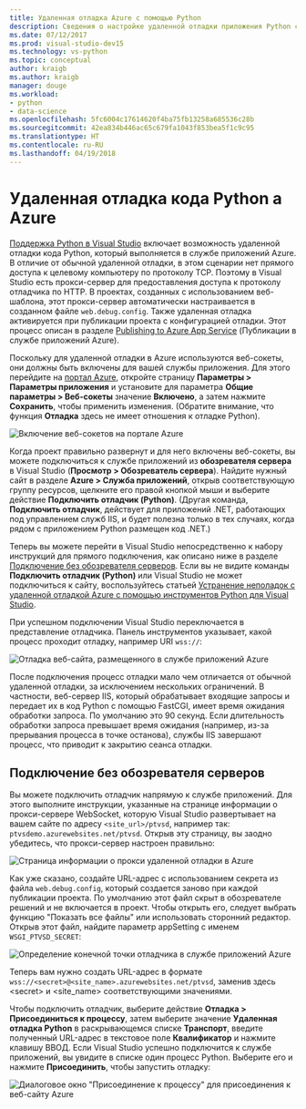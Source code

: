 ```yaml
---
title: Удаленная отладка Azure с помощью Python
description: Сведения о настройке удаленной отладки приложения Python с помощью Visual Studio в Службе приложений Azure.
ms.date: 07/12/2017
ms.prod: visual-studio-dev15
ms.technology: vs-python
ms.topic: conceptual
author: kraigb
ms.author: kraigb
manager: douge
ms.workload:
- python
- data-science
ms.openlocfilehash: 5fc6004c17614620f4ba75fb13258a685536c28b
ms.sourcegitcommit: 42ea834b446ac65c679fa1043f853bea5f1c9c95
ms.translationtype: HT
ms.contentlocale: ru-RU
ms.lasthandoff: 04/19/2018
---
```

# <a name="remotely-debugging-python-code-on-azure"></a>Удаленная отладка кода Python а Azure

[Поддержка Python в Visual Studio](installing-python-support-in-visual-studio.md) включает возможность удаленной отладки кода Python, который выполняется в службе приложений Azure. В отличие от обычной удаленной отладки, в этом сценарии нет прямого доступа к целевому компьютеру по протоколу TCP. Поэтому в Visual Studio есть прокси-сервер для предоставления доступа к протоколу отладчика по HTTP. В проектах, созданных с использованием веб-шаблона, этот прокси-сервер автоматически настраивается в созданном файле `web.debug.config`. Также удаленная отладка активируется при публикации проекта с конфигурацией отладки. Этот процесс описан в разделе [Publishing to Azure App Service](python-web-application-project-templates.md#publishing-to-azure-app-service) (Публикации в службе приложений Azure).

Поскольку для удаленной отладки в Azure используются веб-сокеты, они должны быть включены для вашей службы приложения. Для этого перейдите на [портал Azure](https://portal.azure.com), откройте страницу **Параметры > Параметры приложения** и установите для параметра **Общие параметры > Веб-сокеты** значение **Включено**, а затем нажмите **Сохранить**, чтобы применить изменения. (Обратите внимание, что функция **Отладка** здесь не имеет отношения к отладке Python).

![Включение веб-сокетов на портале Azure](media/azure-remote-debugging-enable-web-sockets.png)

Когда проект правильно развернут и для него включены веб-сокеты, вы можете подключиться к службе приложений из **обозревателя сервера** в Visual Studio (**Просмотр > Обозреватель сервера**). Найдите нужный сайт в разделе **Azure > Служба приложений**, открыв соответствующую группу ресурсов, щелкните его правой кнопкой мыши и выберите действие **Подключить отладчик (Python)**. (Другая команда, **Подключить отладчик**, действует для приложений .NET, работающих под управлением служб IIS, и будет полезна только в тех случаях, когда рядом с приложением Python размещен код .NET.)

Теперь вы можете перейти в Visual Studio непосредственно к набору инструкций для прямого подключения, как описано ниже в разделе [Подключение без обозревателя серверов](#attaching-without-server-explorer). Если вы не видите команды **Подключить отладчик (Python)** или Visual Studio не может подключиться к сайту, воспользуйтесь статьей [Устранение неполадок с удаленной отладкой Azure с помощью инструментов Python для Visual Studio](debugging-remote-python-code-on-azure-troubleshooting.md).

При успешном подключении Visual Studio переключается в представление отладчика. Панель инструментов указывает, какой процесс проходит отладку, например URI `wss://`:

![Отладка веб-сайта, размещенного в службе приложений Azure](media/azure-remote-debugging-attached.png)

После подключения процесс отладки мало чем отличается от обычной удаленной отладки, за исключением нескольких ограничений. В частности, веб-сервер IIS, который обрабатывает входящие запросы и передает их в код Python с помощью FastCGI, имеет время ожидания обработки запроса. По умолчанию это 90 секунд. Если длительность обработки запроса превышает время ожидания (например, из-за прерывания процесса в точке останова), службы IIS завершают процесс, что приводит к закрытию сеанса отладки. 

## <a name="attaching-without-server-explorer"></a>Подключение без обозревателя серверов

Вы можете подключить отладчик напрямую к службе приложений. Для этого выполните инструкции, указанные на странице информации о прокси-сервере WebSocket, которую Visual Studio развертывает на вашем сайте по адресу `<site_url>/ptvsd`, например так: `ptvsdemo.azurewebsites.net/ptvsd`. Открыв эту страницу, вы заодно убедитесь, что прокси-сервер настроен правильно:

![Страница информации о прокси удаленной отладки в Azure](media/azure-remote-debugging-proxy-info-page.png)

Как уже сказано, создайте URL-адрес с использованием секрета из файла `web.debug.config`, который создается заново при каждой публикации проекта. По умолчанию этот файл скрыт в обозревателе решений и не включается в проект. Чтобы открыть его, следует выбрать функцию "Показать все файлы" или использовать сторонний редактор. Открыв этот файл, найдите параметр appSetting с именем `WSGI_PTVSD_SECRET`:

![Определение конечной точки отладчика в службе приложений Azure](media/azure-remote-debugging-secret.png)

Теперь вам нужно создать URL-адрес в формате `wss://<secret>@<site_name>.azurewebsites.net/ptvsd`, заменив здесь &lt;secret&gt; и &lt;site_name&gt; соответствующими значениями.

Чтобы подключить отладчик, выберите действие **Отладка > Присоединиться к процессу**, затем выберите значение **Удаленная отладка Python** в раскрывающемся списке **Транспорт**, введите полученный URL-адрес в текстовое поле **Квалификатор** и нажмите клавишу ВВОД. Если Visual Studio успешно подключится к службе приложений, вы увидите в списке один процесс Python. Выберите его и нажмите **Присоединить**, чтобы запустить отладку:

![Диалоговое окно "Присоединение к процессу" для присоединения к веб-сайту Azure](media/azure-remote-debugging-manual-attach.png)
